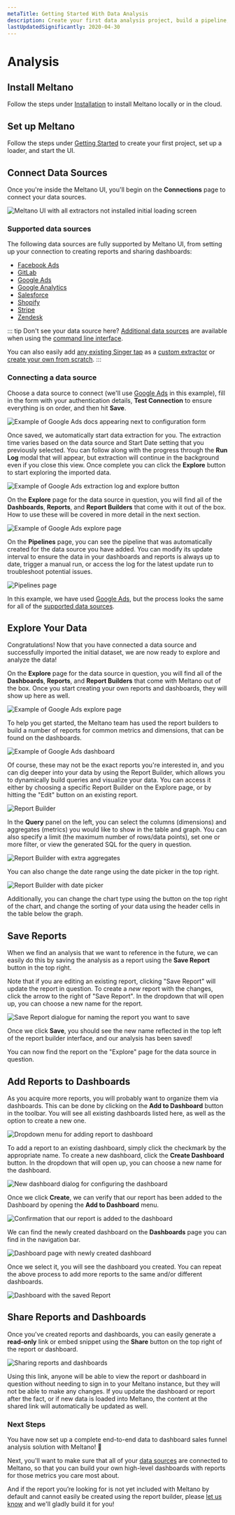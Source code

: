 ```yaml
---
metaTitle: Getting Started With Data Analysis
description: Create your first data analysis project, build a pipeline, and analyze your data after installing Meltano.
lastUpdatedSignificantly: 2020-04-30
---
```


# Analysis

## Install Meltano

Follow the steps under [Installation](/docs/installation.html) to install Meltano locally or in the cloud.

## Set up Meltano

Follow the steps under [Getting Started](/docs/getting-started.html) to create your first project, set up a loader, and start the UI.

## Connect Data Sources

Once you're inside the Meltano UI, you'll begin on the **Connections** page to connect your data sources.

![Meltano UI with all extractors not installed initial loading screen](/images/getting-started-guide/1-connections.png)

### Supported data sources

The following data sources are fully supported by Meltano UI, from setting up your connection to creating reports and sharing dashboards:

* [Facebook Ads](/plugins/extractors/facebook.html)
* [GitLab](/plugins/extractors/gitlab.html)
* [Google Ads](/plugins/extractors/adwords.html)
* [Google Analytics](/plugins/extractors/google-analytics.html)
* [Salesforce](/plugins/extractors/salesforce.html)
* [Shopify](/plugins/extractors/shopify.html)
* [Stripe](/plugins/extractors/stripe.html)
* [Zendesk](/plugins/extractors/zendesk.html)

::: tip Don't see your data source here?
[Additional data sources](/plugins/extractors/) are available when using the [command line interface](/docs/command-line-interface.html).

You can also easily add [any existing Singer tap](https://www.singer.io/#taps) as a [custom extractor](/docs/command-line-interface.html#how-to-use-custom-plugins) or [create your own from scratch](/tutorials/create-a-custom-extractor.html).
:::

### Connecting a data source

Choose a data source to connect (we'll use [Google Ads](/plugins/extractors/adwords.html) in this example), fill in the form with your authentication details, **Test Connection** to ensure everything is on order, and then hit **Save**.

![Example of Google Ads docs appearing next to configuration form](/images/getting-started-guide/2-connection-setup-populated.png)

Once saved, we automatically start data extraction for you. The extraction time varies based on the data source and Start Date setting that you previously selected. You can follow along with the progress through the **Run Log** modal that will appear, but extraction will continue in the background even if you close this view. Once complete you can click the **Explore** button to start exploring the imported data.

![Example of Google Ads extraction log and explore button](/images/getting-started-guide/3-run-log-complete.png)

On the **Explore** page for the data source in question, you will find all of the **Dashboards**, **Reports**, and **Report Builders** that come with it out of the box. How to use these will be covered in more detail in the next section.

![Example of Google Ads explore page](/images/getting-started-guide/4-explore.png)

On the **Pipelines** page, you can see the pipeline that was automatically created for the data source you have added. You can modify its update interval to ensure the data in your dashboards and reports is always up to date, trigger a manual run, or access the log for the latest update run to troubleshoot potential issues.

![Pipelines page](/images/getting-started-guide/5-pipelines.png)

In this example, we have used [Google Ads](/plugins/extractors/adwords.html), but the process looks the same for all of the [supported data sources](#supported-data-sources).

## Explore Your Data

Congratulations! Now that you have connected a data source and successfully imported the initial dataset, we are now ready to explore and analyze the data!

On the **Explore** page for the data source in question, you will find all of the **Dashboards**, **Reports**, and **Report Builders** that come with Meltano out of the box. Once you start creating your own reports and dashboards, they will show up here as well.

![Example of Google Ads explore page](/images/getting-started-guide/4-explore.png)

To help you get started, the Meltano team has used the report builders to build a number of reports for common metrics and dimensions, that can be found on the dashboards.

![Example of Google Ads dashboard](/images/getting-started-guide/6-default-dashboard.png)

Of course, these may not be the exact reports you're interested in, and you can dig deeper into your data by using the Report Builder, which allows you to dynamically build queries and visualize your data. You can access it either by choosing a specific Report Builder on the Explore page, or by hitting the "Edit" button on an existing report.

![Report Builder](/images/getting-started-guide/7-report-builder.png)

In the **Query** panel on the left, you can select the columns (dimensions) and aggregates (metrics) you would like to show in the table and graph. You can also specify a limit (the maximum number of rows/data points), set one or more filter, or view the generated SQL for the query in question.

![Report Builder with extra aggregates](/images/getting-started-guide/8-report-builder-modified.png)

You can also change the date range using the date picker in the top right.

![Report Builder with date picker](/images/getting-started-guide/9-report-builder-date-picker.png)

Additionally, you can change the chart type using the button on the top right of the chart, and change the sorting of your data using the header cells in the table below the graph.

## Save Reports

When we find an analysis that we want to reference in the future, we can easily do this by saving the analysis as a report using the **Save Report** button in the top right.

Note that if you are editing an existing report, clicking "Save Report" will update the report in question. To create a _new_ report with the changes, click the arrow to the right of "Save Report". In the dropdown that will open up, you can choose a new name for the report.

![Save Report dialogue for naming the report you want to save](/images/getting-started-guide/10-report-builder-save-as.png)

Once we click **Save**, you should see the new name reflected in the top left of the report builder interface, and our analysis has been saved!

You can now find the report on the "Explore" page for the data source in question.

## Add Reports to Dashboards

As you acquire more reports, you will probably want to organize them via dashboards. This can be done by clicking on the **Add to Dashboard** button in the toolbar. You will see all existing dashboards listed here, as well as the option to create a new one.

![Dropdown menu for adding report to dashboard](/images/getting-started-guide/11-report-builder-add-to-dashboard.png)

To add a report to an existing dashboard, simply click the checkmark by the appropriate name. To create a new dashboard, click the **Create Dashboard** button. In the dropdown that will open up, you can choose a new name for the dashboard.

![New dashboard dialog for configuring the dashboard](/images/getting-started-guide/12-report-builder-create-dashboard.png)

Once we click **Create**, we can verify that our report has been added to the Dashboard by opening the **Add to Dashboard** menu.

![Confirmation that our report is added to the dashboard](/images/getting-started-guide/13-report-builder-dashboard-saved.png)

We can find the newly created dashboard on the **Dashboards** page you can find in the navigation bar.

![Dashboard page with newly created dashboard](/images/getting-started-guide/14-dashboards.png)

Once we select it, you will see the dashboard you created. You can repeat the above process to add more reports to the same and/or different dashboards.

![Dashboard with the saved Report](/images/getting-started-guide/15-overview-dashboard.png)

## Share Reports and Dashboards

Once you've created reports and dashboards, you can easily generate a **read-only** link or embed snippet using the **Share** button on the top right of the report or dashboard.

![Sharing reports and dashboards](/images/getting-started-guide/16-share-dashboard.png)

Using this link, anyone will be able to view the report or dashboard in question without needing to sign in to your Meltano instance, but they will not be able to make any changes. If you update the dashboard or report after the fact, or if new data is loaded into Meltano, the content at the shared link will automatically be updated as well.

### Next Steps

You have now set up a complete end-to-end data to dashboard sales funnel analysis solution with Meltano! 🎉

Next, you'll want to make sure that all of your [data sources](#supported-data-sources) are connected to Meltano, so that you can build your own high-level dashboards with reports for those metrics you care most about.

And if the report you’re looking for is not yet included with Meltano by default and cannot easily be created using the report builder, please [let us know](/docs/getting-help.html) and we'll gladly build it for you!
